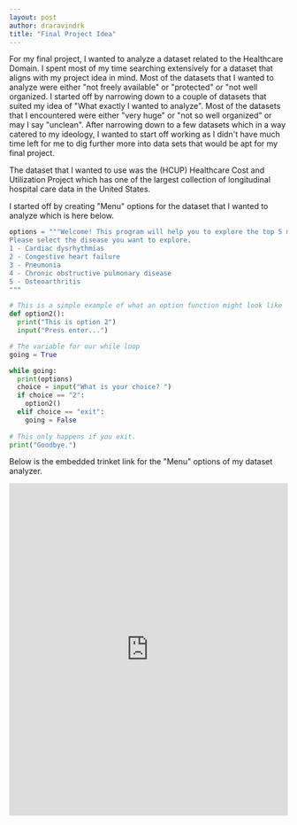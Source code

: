 ```yaml
---
layout: post
author: draravindrk
title: "Final Project Idea"
---
```


For my final project, I wanted to analyze a dataset related to the Healthcare Domain. I spent most of my time searching extensively
for a dataset that aligns with my project idea in mind. Most of the datasets that I wanted to analyze were either 
"not freely available" or "protected" or "not well organized. I started off by narrowing down to a couple of datasets that suited 
my idea of  "What exactly I wanted to analyze". Most of the datasets that I encountered were either "very huge" or 
"not so well organized" or may I say "unclean". After narrowing down to a few datasets which in a way catered to 
my ideology, I wanted to start off working as I didn't have much time left for me to dig further more into data sets
that would be apt for my final project.

The dataset that I wanted to use was the (HCUP) Healthcare Cost and Utilization Project which has one of the largest
collection of longitudinal hospital care data in the United States.

I started off by creating "Menu" options for the dataset that I wanted to analyze which is here below.


```python
options = """Welcome! This program will help you to explore the top 5 most common diagnoses for Inpatient Stays.
Please select the disease you want to explore.
1 - Cardiac dysrhythmias
2 - Congestive heart failure
3 - Pneumonia
4 - Chronic obstructive pulmonary disease
5 - Osteoarthritis
"""

# This is a simple example of what an option function might look like
def option2():
  print("This is option 2")
  input("Press enter...")

# The variable for our while loop  
going = True

while going:
  print(options)
  choice = input("What is your choice? ")
  if choice == "2":
    option2()
  elif choice == "exit":
    going = False
    
# This only happens if you exit.
print("Goodbye.")
```
Below is the embedded trinket link for the "Menu" options of my dataset analyzer.

<iframe src="https://trinket.io/embed/python/1e086fb69c" width="100%" height="600" frameborder="0" marginwidth="0" marginheight="0" allowfullscreen></iframe>
